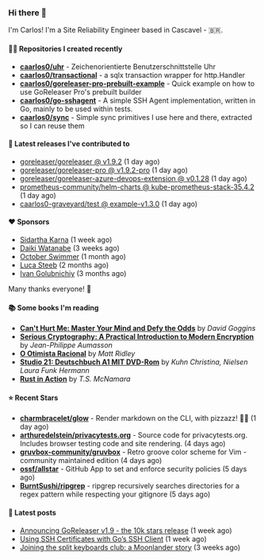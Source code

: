 ### Hi there 👋

I'm Carlos! I'm a Site Reliability Engineer based in Cascavel - 🇧🇷.

#### 👨‍💻 Repositories I created recently
- **[caarlos0/uhr](https://github.com/caarlos0/uhr)** - Zeichenorientierte Benutzerschnittstelle Uhr
- **[caarlos0/transactional](https://github.com/caarlos0/transactional)** - a sqlx transaction wrapper for http.Handler
- **[caarlos0/goreleaser-pro-prebuilt-example](https://github.com/caarlos0/goreleaser-pro-prebuilt-example)** - Quick example on how to use GoReleaser Pro&#39;s prebuilt builder
- **[caarlos0/go-sshagent](https://github.com/caarlos0/go-sshagent)** - A simple SSH Agent implementation, written in Go, mainly to be used within tests.
- **[caarlos0/sync](https://github.com/caarlos0/sync)** - Simple sync primitives I use here and there, extracted so I can reuse them

#### 🚀 Latest releases I've contributed to


- [goreleaser/goreleaser @ v1.9.2](https://github.com/goreleaser/goreleaser/releases/tag/v1.9.2) (1 day ago)
- [goreleaser/goreleaser-pro @ v1.9.2-pro](https://github.com/goreleaser/goreleaser-pro/releases/tag/v1.9.2-pro) (1 day ago)
- [goreleaser/goreleaser-azure-devops-extension @ v0.1.28](https://github.com/goreleaser/goreleaser-azure-devops-extension/releases/tag/v0.1.28) (1 day ago)
- [prometheus-community/helm-charts @ kube-prometheus-stack-35.4.2](https://github.com/prometheus-community/helm-charts/releases/tag/kube-prometheus-stack-35.4.2) (1 day ago)
- [caarlos0-graveyard/test @ example-v1.3.0](https://github.com/caarlos0-graveyard/test/releases/tag/example-v1.3.0) (1 day ago)

#### ❤️ Sponsors
- [Sidartha Karna](https://github.com/sidarthakarna) (1 week ago)
- [Daiki Watanabe](https://github.com/daikw) (3 weeks ago)
- [October Swimmer](https://github.com/octoberswimmer) (1 month ago)
- [Luca Steeb](https://github.com/steebchen) (2 months ago)
- [Ivan Golubnichiy](https://github.com/h1kkan) (3 months ago)

Many thanks everyone! 🙏

#### 📚 Some books I'm reading
- **[Can&#39;t Hurt Me: Master Your Mind and Defy the Odds](https://www.goodreads.com/book/show/43160250-can-t-hurt-me)** by _David Goggins_
- **[Serious Cryptography: A Practical Introduction to Modern Encryption](https://www.goodreads.com/book/show/36265193-serious-cryptography)** by _Jean-Philippe Aumasson_
- **[O Otimista Racional](https://www.goodreads.com/book/show/32706964-o-otimista-racional)** by _Matt Ridley_
- **[Studio 21: Deutschbuch A1 MIT DVD-Rom](https://www.goodreads.com/book/show/25495148-studio-21)** by _Kuhn Christina, Nielsen Laura Funk Hermann_
- **[Rust in Action](https://www.goodreads.com/book/show/45731908-rust-in-action)** by _T.S. McNamara_

#### ⭐ Recent Stars


- **[charmbracelet/glow](https://github.com/charmbracelet/glow)** - Render markdown on the CLI, with pizzazz! 💅🏻 (1 day ago)
- **[arthuredelstein/privacytests.org](https://github.com/arthuredelstein/privacytests.org)** - Source code for privacytests.org. Includes browser testing code and site rendering. (4 days ago)
- **[gruvbox-community/gruvbox](https://github.com/gruvbox-community/gruvbox)** - Retro groove color scheme for Vim - community maintained edition (4 days ago)
- **[ossf/allstar](https://github.com/ossf/allstar)** - GitHub App to set and enforce security policies (5 days ago)
- **[BurntSushi/ripgrep](https://github.com/BurntSushi/ripgrep)** - ripgrep recursively searches directories for a regex pattern while respecting your gitignore (5 days ago)

#### 📄 Latest posts
- [Announcing GoReleaser v1.9 - the 10k stars release](https://carlosbecker.com/posts/goreleaser-v1.9/) (1 week ago)
- [Using SSH Certificates with Go’s SSH Client](https://carlosbecker.com/posts/golang-ssh-client-certificates/) (1 week ago)
- [Joining the split keyboards club: a Moonlander story](https://carlosbecker.com/posts/split-keyboard-moonlander/) (3 weeks ago)
